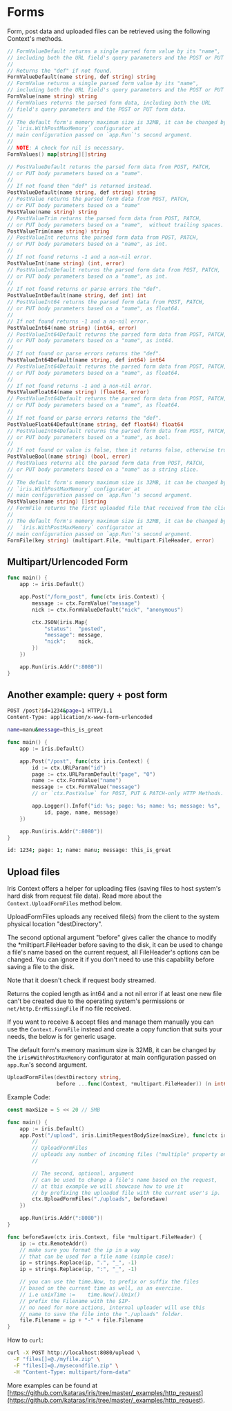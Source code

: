 # Forms

Form, post data and uploaded files can be retrieved using the following Context's methods.

```go
// FormValueDefault returns a single parsed form value by its "name",
// including both the URL field's query parameters and the POST or PUT form data.
//
// Returns the "def" if not found.
FormValueDefault(name string, def string) string
// FormValue returns a single parsed form value by its "name",
// including both the URL field's query parameters and the POST or PUT form data.
FormValue(name string) string
// FormValues returns the parsed form data, including both the URL
// field's query parameters and the POST or PUT form data.
//
// The default form's memory maximum size is 32MB, it can be changed by the
// `iris.WithPostMaxMemory` configurator at
// main configuration passed on `app.Run`'s second argument.
//
// NOTE: A check for nil is necessary.
FormValues() map[string][]string

// PostValueDefault returns the parsed form data from POST, PATCH,
// or PUT body parameters based on a "name".
//
// If not found then "def" is returned instead.
PostValueDefault(name string, def string) string
// PostValue returns the parsed form data from POST, PATCH,
// or PUT body parameters based on a "name"
PostValue(name string) string
// PostValueTrim returns the parsed form data from POST, PATCH,
// or PUT body parameters based on a "name",  without trailing spaces.
PostValueTrim(name string) string
// PostValueInt returns the parsed form data from POST, PATCH,
// or PUT body parameters based on a "name", as int.
//
// If not found returns -1 and a non-nil error.
PostValueInt(name string) (int, error)
// PostValueIntDefault returns the parsed form data from POST, PATCH,
// or PUT body parameters based on a "name", as int.
//
// If not found returns or parse errors the "def".
PostValueIntDefault(name string, def int) int
// PostValueInt64 returns the parsed form data from POST, PATCH,
// or PUT body parameters based on a "name", as float64.
//
// If not found returns -1 and a no-nil error.
PostValueInt64(name string) (int64, error)
// PostValueInt64Default returns the parsed form data from POST, PATCH,
// or PUT body parameters based on a "name", as int64.
//
// If not found or parse errors returns the "def".
PostValueInt64Default(name string, def int64) int64
// PostValueInt64Default returns the parsed form data from POST, PATCH,
// or PUT body parameters based on a "name", as float64.
//
// If not found returns -1 and a non-nil error.
PostValueFloat64(name string) (float64, error)
// PostValueInt64Default returns the parsed form data from POST, PATCH,
// or PUT body parameters based on a "name", as float64.
//
// If not found or parse errors returns the "def".
PostValueFloat64Default(name string, def float64) float64
// PostValueInt64Default returns the parsed form data from POST, PATCH,
// or PUT body parameters based on a "name", as bool.
//
// If not found or value is false, then it returns false, otherwise true.
PostValueBool(name string) (bool, error)
// PostValues returns all the parsed form data from POST, PATCH,
// or PUT body parameters based on a "name" as a string slice.
//
// The default form's memory maximum size is 32MB, it can be changed by the
// `iris.WithPostMaxMemory` configurator at
// main configuration passed on `app.Run`'s second argument.
PostValues(name string) []string
// FormFile returns the first uploaded file that received from the client.
//
// The default form's memory maximum size is 32MB, it can be changed by the
//  `iris.WithPostMaxMemory` configurator at
// main configuration passed on `app.Run`'s second argument.
FormFile(key string) (multipart.File, *multipart.FileHeader, error)
```

## Multipart/Urlencoded Form

```go
func main() {
    app := iris.Default()

    app.Post("/form_post", func(ctx iris.Context) {
        message := ctx.FormValue("message")
        nick := ctx.FormValueDefault("nick", "anonymous")

        ctx.JSON(iris.Map{
            "status":  "posted",
            "message": message,
            "nick":    nick,
        })
    })

    app.Run(iris.Addr(":8080"))
}
```

## Another example: query + post form

```bash
POST /post?id=1234&page=1 HTTP/1.1
Content-Type: application/x-www-form-urlencoded

name=manu&message=this_is_great
```

```go
func main() {
    app := iris.Default()

    app.Post("/post", func(ctx iris.Context) {
        id := ctx.URLParam("id")
        page := ctx.URLParamDefault("page", "0")
        name := ctx.FormValue("name")
        message := ctx.FormValue("message")
        // or `ctx.PostValue` for POST, PUT & PATCH-only HTTP Methods.

        app.Logger().Infof("id: %s; page: %s; name: %s; message: %s",
            id, page, name, message)
    })

    app.Run(iris.Addr(":8080"))
}
```

```bash
id: 1234; page: 1; name: manu; message: this_is_great
```

## Upload files

Iris Context offers a helper for uploading files (saving files to host system's hard disk from request file data). Read more about the `Context.UploadFormFiles` method below.

UploadFormFiles uploads any received file(s) from the client to the system physical location "destDirectory".

The second optional argument "before" gives caller the chance to modify the *miltipart.FileHeader before saving to the disk, it can be used to change a file's name based on the current request, all FileHeader's options can be changed. You can ignore it if you don't need to use this capability before saving a file to the disk.

Note that it doesn't check if request body streamed.

Returns the copied length as int64 and a not nil error if at least one new file can't be created due to the operating system's permissions or `net/http.ErrMissingFile` if no file received.

If you want to receive & accept files and manage them manually you can use the `Context.FormFile` instead and create a copy function that suits your needs, the below is for generic usage.

The default form's memory maximum size is 32MB, it can be changed by the `iris#WithPostMaxMemory` configurator at main configuration passed on `app.Run`'s second argument.

```go
UploadFormFiles(destDirectory string,
                before ...func(Context, *multipart.FileHeader)) (n int64, err error)
```

Example Code:

```go
const maxSize = 5 << 20 // 5MB

func main() {
    app := iris.Default()
    app.Post("/upload", iris.LimitRequestBodySize(maxSize), func(ctx iris.Context) {
        //
        // UploadFormFiles
        // uploads any number of incoming files ("multiple" property on the form input).
        //

        // The second, optional, argument
        // can be used to change a file's name based on the request,
        // at this example we will showcase how to use it
        // by prefixing the uploaded file with the current user's ip.
        ctx.UploadFormFiles("./uploads", beforeSave)
    })

    app.Run(iris.Addr(":8080"))
}

func beforeSave(ctx iris.Context, file *multipart.FileHeader) {
    ip := ctx.RemoteAddr()
    // make sure you format the ip in a way
    // that can be used for a file name (simple case):
    ip = strings.Replace(ip, ".", "_", -1)
    ip = strings.Replace(ip, ":", "_", -1)

    // you can use the time.Now, to prefix or suffix the files
    // based on the current time as well, as an exercise.
    // i.e unixTime :=    time.Now().Unix()
    // prefix the Filename with the $IP-
    // no need for more actions, internal uploader will use this
    // name to save the file into the "./uploads" folder.
    file.Filename = ip + "-" + file.Filename
}
```

How to `curl`:

```bash
curl -X POST http://localhost:8080/upload \
  -F "files[]=@./myfile.zip" \
  -F "files[]=@./mysecondfile.zip" \
  -H "Content-Type: multipart/form-data"
```

More examples can be found at [https://github.com/kataras/iris/tree/master/_examples/http_request](https://github.com/kataras/iris/tree/master/_examples/http_request).


